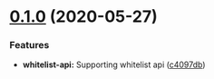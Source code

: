 # [0.1.0](https://github.com/IBM/ibm-iae-go-sdk/compare/v0.0.1...v0.1.0) (2020-05-27)


### Features

* **whitelist-api:** Supporting whitelist api ([c4097db](https://github.com/IBM/ibm-iae-go-sdk/commit/c4097db694679b3f416e8f5c17a0f389d0513b8a))
